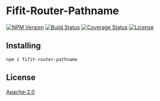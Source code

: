 # Fifit-Router-Pathname
[![NPM Version](https://img.shields.io/npm/v/fifit-router-pathname)](https://www.npmjs.com/package/fifit-router-pathname)
[![Build Status](https://travis-ci.org/yudhatamaaditiyara/Fifit-Router-Pathname.svg?branch=master)](https://travis-ci.org/yudhatamaaditiyara/Fifit-Router-Pathname)
[![Coverage Status](https://coveralls.io/repos/github/yudhatamaaditiyara/Fifit-Router-Pathname/badge.svg?branch=master)](https://coveralls.io/github/yudhatamaaditiyara/Fifit-Router-Pathname?branch=master)
[![License](https://img.shields.io/npm/l/fifit-router-pathname)](https://github.com/yudhatamaaditiyara/Fifit-Router-Pathname/blob/master/LICENSE)

## Installing
```
npm i fifit-router-pathname
```

## License
[Apache-2.0](https://github.com/yudhatamaaditiyara/Fifit-Router-Pathname/blob/master/LICENSE)

